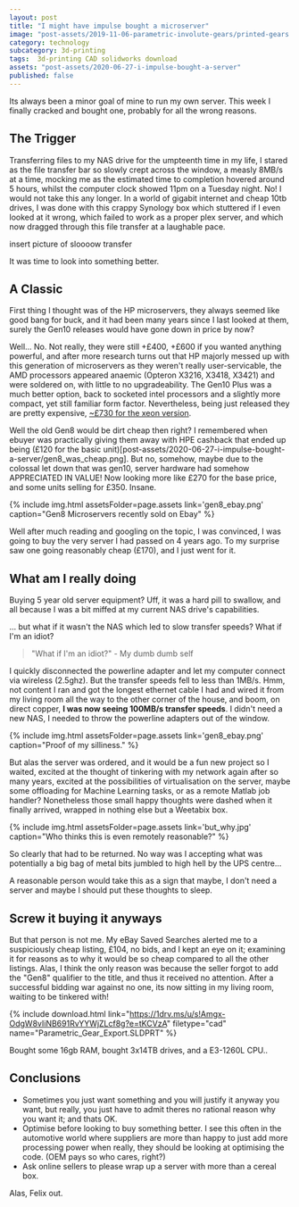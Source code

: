 ```yaml
---
layout: post
title: "I might have impulse bought a microserver"
image: "post-assets/2019-11-06-parametric-involute-gears/printed-gears.jpg"
category: technology
subcategory: 3d-printing
tags:  3d-printing CAD solidworks download
assets: "post-assets/2020-06-27-i-impulse-bought-a-server"
published: false
---
```


Its always been a minor goal of mine to run my own server. This week I finally cracked and bought one, probably for all the wrong reasons.

## The Trigger

Transferring files to my NAS drive for the umpteenth time in my life, I stared as the file transfer bar so slowly crept across the window, a measly 8MB/s at a time, mocking me as the estimated time to completion hovered around 5 hours, whilst the computer clock showed 11pm on a Tuesday night. No! I would not take this any longer. In a world of gigabit internet and cheap 10tb drives, I was done with this crappy Synology box which stuttered if I even looked at it wrong, which failed to work as a proper plex server, and which now dragged through this file transfer at a laughable pace.

insert picture of sloooow transfer

It was time to look into something better.

## A Classic

First thing I thought was of the HP microservers, they always seemed like good bang for buck, and it had been many years since I last looked at them, surely the Gen10 releases would have gone down in price by now?

Well... No. Not really, they were still +£400, +£600 if you wanted anything powerful, and after more research turns out that HP majorly messed up with this generation of microservers as they weren't really user-servicable, the AMD processors appeared anaemic (Opteron X3216, X3418, X3421) and were soldered on, with little to no upgradeability. The Gen10 Plus was a much better option, back to socketed intel processors and a slightly more compact, yet still familiar form factor. Nevertheless, being just released they are pretty expensive, [~£730 for the xeon version](https://www.ebuyer.com/964560-hpe-proliant-microserver-gen10-plus-performance-ultra-micro-tower-xeon-p18584-421).

Well the old Gen8 would be dirt cheap then right? I remembered when ebuyer was practically giving them away with HPE cashback that ended up being (£120 for the basic unit)[post-assets/2020-06-27-i-impulse-bought-a-server/gen8_was_cheap.png]. But no, somehow, maybe due to the colossal let down that was gen10, server hardware had somehow APPRECIATED IN VALUE! Now looking more like £270 for the base price, and some units selling for £350. Insane.

{% include img.html assetsFolder=page.assets link='gen8_ebay.png' caption="Gen8 Microservers recently sold on Ebay" %}

Well after much reading and googling on the topic, I was convinced, I was going to buy the very server I had passed on 4 years ago. To my surprise saw one going reasonably cheap (£170), and I just went for it.

## What am I really doing

Buying 5 year old server equipment? Uff, it was a hard pill to swallow, and all because I was a bit miffed at my current NAS drive's capabilities.

... but what if it wasn't the NAS which led to slow transfer speeds? What if I'm an idiot?

> "What if I'm an idiot?" - My dumb dumb self

I quickly disconnected the powerline adapter and let my computer connect via wireless (2.5ghz). But the transfer speeds fell to less than 1MB/s. Hmm, not content I ran and got the longest ethernet cable I had and wired it from my living room all the way to the other corner of the house, and boom, on direct copper, **I was now seeing 100MB/s transfer speeds**. I didn't need a new NAS, I needed to throw the powerline adapters out of the window.

{% include img.html assetsFolder=page.assets link='gen8_ebay.png' caption="Proof of my silliness." %}

But alas the server was ordered, and it would be a fun new project so I waited, excited at the thought of tinkering with my network again after so many years, excited at the possibilities of virtualisation on the server, maybe some offloading for Machine Learning tasks, or as a remote Matlab job handler? Nonetheless those small happy thoughts were dashed when it finally arrived, wrapped in nothing else but a Weetabix box.

{% include img.html assetsFolder=page.assets link='but_why.jpg' caption="Who thinks this is even remotely reasonable?" %}

So clearly that had to be returned. No way was I accepting what was potentially a big bag of metal bits jumbled to high hell by the UPS centre...


A reasonable person would take this as a sign that maybe, I don't need a server and maybe I should put these thoughts to sleep.

## Screw it buying it anyways

But that person is not me. My eBay Saved Searches alerted me to a suspiciously cheap listing, £104, no bids, and I kept an eye on it; examining it for reasons as to why it would be so cheap compared to all the other listings. Alas, I think the only reason was because the seller forgot to add the "Gen8" qualifier to the title, and thus it received no attention. After a successful bidding war against no one, its now sitting in my living room, waiting to be tinkered with!



{% include download.html link="https://1drv.ms/u/s!Amgx-OdgW8vIiNB691RvYYWjZLcf8g?e=tKCVzA" filetype="cad" name="Parametric_Gear_Export.SLDPRT" %}

Bought some 16gb RAM, bought 3x14TB drives, and a E3-1260L CPU..



## Conclusions

 - Sometimes you just want something and you will justify it anyway you want, but really, you just have to admit theres no rational reason why you want it; and thats OK.
 - Optimise before looking to buy something better. I see this often in the automotive world where suppliers are more than happy to just add more processing power when really, they should be looking at optimising the code. (OEM pays so who cares, right?)
 - Ask online sellers to please wrap up a server with more than a cereal box.

Alas, Felix out.
